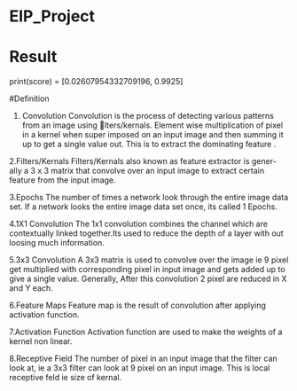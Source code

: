 # EIP_Project

# Result
print(score)  = [0.02607954332709196, 0.9925]

#Definition

1. Convolution 
Convolution is the process of detecting various patterns from
an image using lters/kernals. Element wise multiplication of pixel in a kernel
when super imposed on an input image and then summing it up to get a single
value out. This is to extract the dominating feature .

2.Filters/Kernals 
Filters/Kernals also known as feature extractor is gener-
ally a 3 x 3 matrix that convolve over an input image to extract certain feature
from the input image.

3.Epochs
The number of times a network look through the entire image data
set. If a network looks the entire image data set once, its called 1 Epochs.

4.1X1 Convolution 
The 1x1 convolution combines the channel which are
contextually linked together.Its used to reduce the depth of a layer with out
loosing much information.

5.3x3 Convolution 
A 3x3 matrix is used to convolve over the image ie 9
pixel get multiplied with corresponding pixel in input image and gets added up
to give a single value. Generally, After this convolution 2 pixel are reduced in
X and Y each.

6.Feature Maps 
Feature map is the result of convolution after applying
activation function.

7.Activation Function
Activation function are used to make the weights
of a kernel non linear.

8.Receptive Field
The number of pixel in an input image that the filter
can look at, ie a 3x3 filter can look at 9 pixel on an input image. This is local
receptive feld ie size of kernal.
